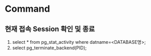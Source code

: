 # Command
## 현재 접속 Session 확인 및 종료
1. select * from pg_stat_activity where datname=<DATABASE명>;
2. select pg_terminate_backend(PID);